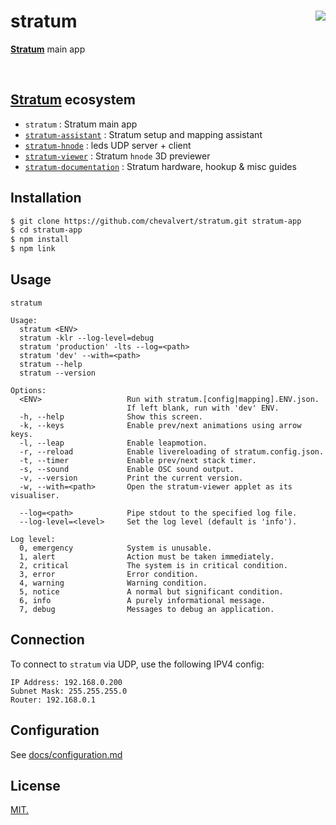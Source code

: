 # stratum [<img src="https://github.com/chevalvert.png?size=100" align="right">](http://chevalvert.fr/)
**[Stratum](https://github.com/chevalvert?q=stratum)** main app

<br>

## [Stratum](https://github.com/chevalvert?q=stratum) ecosystem
- `stratum` : Stratum main app
- [`stratum-assistant`](https://github.com/chevalvert/stratum-assistant) : Stratum setup and mapping assistant
- [`stratum-hnode`](https://github.com/Hemisphere-Project/STRATUM) : leds UDP server + client
- [`stratum-viewer`](https://github.com/chevalvert/stratum-viewer) : Stratum `hnode` 3D previewer
- [`stratum-documentation`](https://github.com/chevalvert/stratum-documentation) : Stratum hardware, hookup & misc guides

## Installation
```sh
$ git clone https://github.com/chevalvert/stratum.git stratum-app
$ cd stratum-app
$ npm install
$ npm link
```

## Usage
```
stratum

Usage:
  stratum <ENV>
  stratum -klr --log-level=debug
  stratum 'production' -lts --log=<path>
  stratum 'dev' --with=<path>
  stratum --help
  stratum --version

Options:
  <ENV>                   Run with stratum.[config|mapping].ENV.json.
                          If left blank, run with 'dev' ENV.
  -h, --help              Show this screen.
  -k, --keys              Enable prev/next animations using arrow keys.
  -l, --leap              Enable leapmotion.
  -r, --reload            Enable livereloading of stratum.config.json.
  -t, --timer             Enable prev/next stack timer.
  -s, --sound             Enable OSC sound output.
  -v, --version           Print the current version.
  -w, --with=<path>       Open the stratum-viewer applet as its visualiser.
  
  --log=<path>            Pipe stdout to the specified log file.
  --log-level=<level>     Set the log level (default is 'info').
  
Log level:
  0, emergency            System is unusable.
  1, alert                Action must be taken immediately.
  2, critical             The system is in critical condition.
  3, error                Error condition.
  4, warning              Warning condition.
  5, notice               A normal but significant condition.
  6, info                 A purely informational message.
  7, debug                Messages to debug an application.
```

## Connection
To connect to `stratum` via UDP, use the following IPV4 config:
```
IP Address: 192.168.0.200
Subnet Mask: 255.255.255.0
Router: 192.168.0.1
```

## Configuration 
See [docs/configuration.md](docs/configuration.md)

## License
[MIT.](https://tldrlegal.com/license/mit-license)
